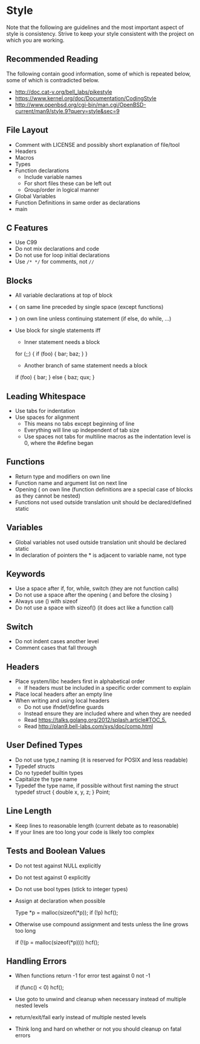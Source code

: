 Style
=====
Note that the following are guidelines and the most important aspect of style is consistency. Strive to keep your style consistent with the project on which you are working.

Recommended Reading
-------------------
The following contain good information, some of which is repeated below, some of which is contradicted below.

* <http://doc.cat-v.org/bell_labs/pikestyle>
* <https://www.kernel.org/doc/Documentation/CodingStyle>
* <http://www.openbsd.org/cgi-bin/man.cgi/OpenBSD-current/man9/style.9?query=style&sec=9>

File Layout
-----------
* Comment with LICENSE and possibly short explanation of file/tool
* Headers
* Macros
* Types
* Function declarations
    * Include variable names
    * For short files these can be left out
    * Group/order in logical manner
* Global Variables
* Function Definitions in same order as declarations
* main

C Features
----------
* Use C99
* Do not mix declarations and code
* Do not use for loop initial declarations
* Use `/* */` for comments, not `//`

Blocks
------
* All variable declarations at top of block
* { on same line preceded by single space (except functions)
* } on own line unless continuing statement (if else, do while, ...)
* Use block for single statements iff
	* Inner statement needs a block

    for (;;) {
		if (foo) {
			bar;
			baz;
		}
	}

	* Another branch of same statement needs a block

    if (foo) {
		bar;
	} else {
		baz;
		qux;
	}

Leading Whitespace
------------------
* Use tabs for indentation
* Use spaces for alignment
	* This means no tabs except beginning of line
	* Everything will line up independent of tab size
	* Use spaces not tabs for multiline macros as the indentation level is 0, where the #define began

Functions
---------
* Return type and modifiers on own line
* Function name and argument list on next line
* Opening { on own line (function definitions are a special case of blocks as they cannot be nested)
* Functions not used outside translation unit should be declared/defined static

Variables
---------
* Global variables not used outside translation unit should be declared static
* In declaration of pointers the * is adjacent to variable name, not type

Keywords
--------
* Use a space after if, for, while, switch (they are not function calls)
* Do not use a space after the opening ( and before the closing )
* Always use () with sizeof
* Do not use a space with sizeof() (it does act like a function call)

Switch
------
* Do not indent cases another level
* Comment cases that fall through

Headers
-------
* Place system/libc headers first in alphabetical order
	* If headers must be included in a specific order comment to explain
* Place local headers after an empty line
* When writing and using local headers
	* Do not use ifndef/define guards
	* Instead ensure they are included where and when they are needed
	* Read <https://talks.golang.org/2012/splash.article#TOC_5.>
	* Read <http://plan9.bell-labs.com/sys/doc/comp.html>

User Defined Types
------------------
* Do not use type_t naming (it is reserved for POSIX and less readable)
* Typedef structs
* Do no typedef builtin types
* Capitalize the type name
* Typedef the type name, if possible without first naming the struct
	typedef struct {
		double x, y, z;
	} Point;

Line Length
-----------
* Keep lines to reasonable length (current debate as to reasonable)
* If your lines are too long your code is likely too complex

Tests and Boolean Values
------------------------
* Do not test against NULL explicitly
* Do not test against 0 explicitly
* Do not use bool types (stick to integer types)
* Assign at declaration when possible

	Type *p = malloc(sizeof(*p));
	if (!p)
		hcf();

* Otherwise use compound assignment and tests unless the line grows too long

	if (!(p = malloc(sizeof(*p))))
		hcf();

Handling Errors
---------------
* When functions return -1 for error test against 0 not -1

	if (func() < 0)
		hcf();

* Use goto to unwind and cleanup when necessary instead of multiple nested levels
* return/exit/fail early instead of multiple nested levels
* Think long and hard on whether or not you should cleanup on fatal errors
